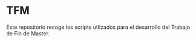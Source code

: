 # TFM
Este repositorio recoge los scripts utlizados para el desarrollo del Trabajo de Fin de Master.
